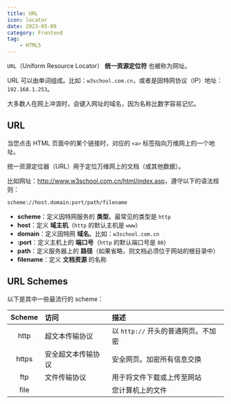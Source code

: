 ```yaml
---
title: URL
icon: locator
date: 2023-05-09
category: Frontend
tag:
    - HTML5
---
```


`URL`（Uniform Resource Locator） **统一资源定位符** 也被称为网址。

URL 可以由单词组成。比如：`w3school.com.cn`，或者是因特网协议（IP）地址：`192.168.1.253`。

大多数人在网上冲浪时，会键入网址的域名，因为名称比数字容易记忆。

## URL

当您点击 HTML 页面中的某个链接时，对应的 `<a>` 标签指向万维网上的一个地址。

统一资源定位器（URL）用于定位万维网上的文档（或其他数据）。

比如网址：<http://www.w3school.com.cn/html/index.asp>，遵守以下的语法规则：

```html
scheme://host.domain:port/path/filename
```

- **scheme**：定义因特网服务的 **类型**。最常见的类型是 `http`
- **host**：定义 **域主机**（`http` 的默认主机是 `www`）
- **domain**：定义因特网 **域名**。比如：`w3school.com.cn`
- **:port**：定义主机上的 **端口号**（`http` 的默认端口号是 `80`）
- **path**：定义服务器上的 **路径**（如果省略，则文档必须位于网站的根目录中）
- **filename**：定义 **文档资源** 的名称

## URL Schemes

以下是其中一些最流行的 scheme：

|  Scheme  |  访问  |  描述  |
|  :----:  |  :----  |  :----  |
|  http  |  超文本传输协议  |  以 `http://` 开头的普通网页。不加密  |
|  https  |  安全超文本传输协议  |  安全网页。加密所有信息交换  |
|  ftp  |  文件传输协议  |  用于将文件下载或上传至网站  |
|  file  |     |  您计算机上的文件  |

